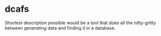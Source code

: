 # dcafs
Shortest description possible would be a tool that does all the nitty-gritty between generating data and finding it in  a database. 
